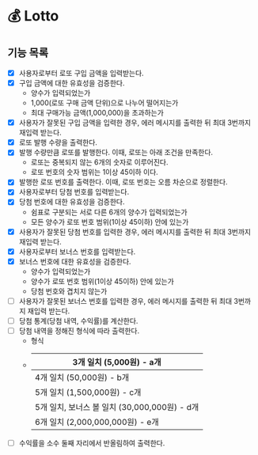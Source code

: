 # 💰 Lotto

## 기능 목록

- [X] 사용자로부터 로또 구입 금액을 입력받는다.
- [X] 구입 금액에 대한 유효성을 검증한다.
    - 양수가 입력되었는가
    - 1,000(로또 구매 금액 단위)으로 나누어 떨어지는가
    - 최대 구매가능 금액(1,000,000)을 초과하는가
- [X] 사용자가 잘못된 구입 금액을 입력한 경우, 에러 메시지를 출력한 뒤 최대 3번까지 재입력 받는다.
- [X] 로또 발행 수량을 출력한다.
- [X] 발행 수량만큼 로또를 발행한다. 이때, 로또는 아래 조건을 만족한다.
    - 로또는 중복되지 않는 6개의 숫자로 이루어진다.
    - 로또 번호의 숫자 범위는 1이상 45이하 이다.
- [X] 발행한 로또 번호를 출력한다. 이때, 로또 번호는 오름 차순으로 정렬한다.
- [X] 사용자로부터 당첨 번호를 입력받는다.
- [X] 당첨 번호에 대한 유효성을 검증한다.
    - 쉼표로 구분되는 서로 다른 6개의 양수가 입력되었는가
    - 모든 양수가 로또 번호 범위(1이상 45이하) 안에 있는가
- [X] 사용자가 잘못된 당첨 번호를 입력한 경우, 에러 메시지를 출력한 뒤 최대 3번까지 재입력 받는다.
- [X] 사용자로부터 보너스 번호를 입력받는다.
- [X] 보너스 번호에 대한 유효성을 검증한다.
    - 양수가 입력되었는가
    - 양수가 로또 번호 범위(1이상 45이하) 안에 있는가
    - 당첨 번호와 겹치지 않는가
- [ ] 사용자가 잘못된 보너스 번호를 입력한 경우, 에러 메시지를 출력한 뒤 최대 3번까지 재입력 받는다.
- [ ] 당첨 통계(당첨 내역, 수익률)를 계산한다.
- [ ] 당첨 내역을 정해진 형식에 따라 출력한다.
    - 형식
    - | 3개 일치 (5,000원) - a개             |
        |---------------------------------|
      | 4개 일치 (50,000원) - b개               |
      | 5개 일치 (1,500,000원) - c개            |
      | 5개 일치, 보너스 볼 일치 (30,000,000원) - d개 |
      | 6개 일치 (2,000,000,000원) - e개        |
- [ ] 수익률을 소수 둘째 자리에서 반올림하여 출력한다.